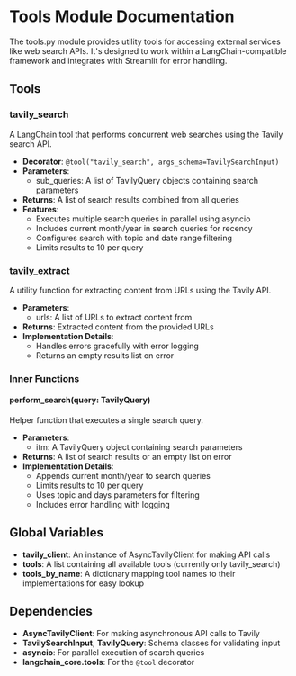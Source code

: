 # Tools Module Documentation

The  tools.py  module provides utility tools for accessing external services like web search APIs. It's designed to work within a LangChain-compatible framework and integrates with Streamlit for error handling.

## Tools

### tavily_search

A LangChain tool that performs concurrent web searches using the Tavily search API.

-   **Decorator**:  `@tool("tavily_search", args_schema=TavilySearchInput)`
-   **Parameters**:
    -   sub_queries: A list of  TavilyQuery  objects containing search parameters
-   **Returns**: A list of search results combined from all queries
-   **Features**:
    -   Executes multiple search queries in parallel using  asyncio
    -   Includes current month/year in search queries for recency
    -   Configures search with topic and date range filtering
    -   Limits results to 10 per query

### tavily_extract

A utility function for extracting content from URLs using the Tavily API.

-   **Parameters**:
    -   urls: A list of URLs to extract content from
-   **Returns**: Extracted content from the provided URLs
-   **Implementation Details**:
    -   Handles errors gracefully with error logging
    -   Returns an empty results list on error

### Inner Functions

#### perform_search(query: TavilyQuery)

Helper function that executes a single search query.

-   **Parameters**:
    -   itm: A  TavilyQuery  object containing search parameters
-   **Returns**: A list of search results or an empty list on error
-   **Implementation Details**:
    -   Appends current month/year to search queries
    -   Limits results to 10 per query
    -   Uses topic and days parameters for filtering
    -   Includes error handling with logging

## Global Variables

-   **tavily_client**: An instance of  AsyncTavilyClient  for making API calls
-   **tools**: A list containing all available tools (currently only  tavily_search)
-   **tools_by_name**: A dictionary mapping tool names to their implementations for easy lookup

## Dependencies

-   **AsyncTavilyClient**: For making asynchronous API calls to Tavily
-   **TavilySearchInput**,  **TavilyQuery**: Schema classes for validating input
-   **asyncio**: For parallel execution of search queries
-   **langchain_core.tools**: For the  `@tool`  decorator